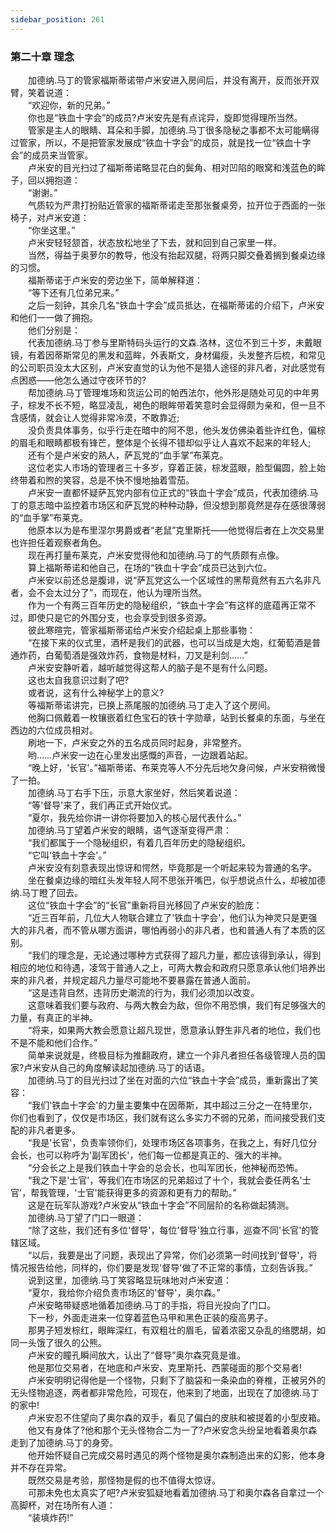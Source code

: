 ```yaml
---
sidebar_position: 261
---
```

### 第二十章 理念  


　　加德纳.马丁的管家福斯蒂诺带卢米安进入房间后，并没有离开，反而张开双臂，笑着说道：  
　　“欢迎你，新的兄弟。”  
　　你也是“铁血十字会”的成员?卢米安先是有点诧异，旋即觉得理所当然。  
　　管家是主人的眼睛、耳朵和手脚，加德纳.马丁很多隐秘之事都不太可能瞒得过管家，所以，不是把管家发展成“铁血十字会”的成员，就是找一位“铁血十字会”的成员来当管家。  
　　卢米安的目光扫过了福斯蒂诺略显花白的鬓角、相对凹陷的眼窝和浅蓝色的眸子，回以拥抱道：  
　　“谢谢。”  
　　气质较为严肃打扮贴近管家的福斯蒂诺走至那张餐桌旁，拉开位于西面的一张椅子，对卢米安道：  
　　“你坐这里。”  
　　卢米安轻轻颔首，状态放松地坐了下去，就和回到自己家里一样。  
　　当然，得益于奥萝尔的教导，他没有抬起双腿，将两只脚交叠着搁到餐桌边缘的习惯。  
　　福斯蒂诺于卢米安的旁边坐下，简单解释道：  
　　“等下还有几位弟兄来。”  
　　之后一刻钟，其余几名“铁血十字会”成员抵达，在福斯蒂诺的介绍下，卢米安和他们一一做了拥抱。  
　　他们分别是：  
　　代表加德纳.马丁参与里斯特码头运行的文森.洛林，这位不到三十岁，未戴眼镜，有着因蒂斯常见的黑发和蓝眸，外表斯文，身材偏瘦，头发整齐后梳，和常见的公司职员没太大区别，卢米安直觉的认为他不是猎人途径的非凡者，对此感觉有点困惑——他怎么通过守夜环节的?  
　　帮加德纳.马丁管理堆场和货运公司的帕西法尔，他外形是随处可见的中年男子，棕发不长不短，略显凌乱，褐色的眼眸带着笑意时会显得颇为亲和，但一旦不含感情，就会让人觉得非常冷漠，不敢靠近;  
　　没负责具体事务，似乎行走在暗中的阿不思，他头发仿佛染着些许红色，偏棕的眉毛和眼睛都极有锋芒，整体是个长得不错却似乎让人喜欢不起来的年轻人;  
　　还有个是卢米安的熟人，萨瓦党的“血手掌”布莱克。  
　　这位老实人市场的管理者三十多岁，穿着正装，棕发蓝眼，脸型偏圆，脸上始终带着和煦的笑容，总是不快不慢地抽着雪茄。  
　　卢米安一直都怀疑萨瓦党内部有位正式的“铁血十字会”成员，代表加德纳.马丁的意志暗中监控着市场区和萨瓦党的种种动静，但没想到那竟然是存在感很薄弱的“血手掌”布莱克。  
　　他原本以为是布里涅尔男爵或者“老鼠”克里斯托——他觉得后者在上次交易里也许担任着观察者角色。  
　　现在再打量布莱克，卢米安觉得他和加德纳.马丁的气质颇有点像。  
　　算上福斯蒂诺和他自己，在场的“铁血十字会”成员已达到六位。  
　　卢米安以前还总是腹诽，说“萨瓦党这么一个区域性的黑帮竟然有五六名非凡者，会不会太过分了”，而现在，他认为理所当然。  
　　作为一个有两三百年历史的隐秘组织，“铁血十字会”有这样的底蕴再正常不过，即使只是它的外围分支，也会享受到很多资源。  
　　彼此寒暄完，管家福斯蒂诺给卢米安介绍起桌上那些事物：  
　　“在接下来的仪式里，酒杯是我们的武器，也可以当成是大炮，红葡萄酒是普通炸药，白葡萄酒是强效炸药，食物是材料，刀叉是利剑……”  
　　卢米安安静听着，越听越觉得这帮人的脑子是不是有什么问题。  
　　这也太自我意识过剩了吧?  
　　或者说，这有什么神秘学上的意义?  
　　等福斯蒂诺讲完，已换上燕尾服的加德纳.马丁走入了这个房间。  
　　他胸口佩戴着一枚镶嵌着红色宝石的铁十字勋章，站到长餐桌的东面，与坐在西边的六位成员相对。  
　　刷地一下，卢米安之外的五名成员同时起身，非常整齐。  
　　哟……卢米安一边在心里发出感慨的声音，一边跟着站起。  
　　“晚上好，'长官'。”福斯蒂诺、布莱克等人不分先后地欠身问候，卢米安稍微慢了一拍。  
　　加德纳.马丁右手下压，示意大家坐好，然后笑着说道：  
　　“等'督导'来了，我们再正式开始仪式。  
　　“夏尔，我先给你讲一讲你将要加入的核心层代表什么。”  
　　加德纳.马丁望着卢米安的眼睛，语气逐渐变得严肃：  
　　“我们都属于一个隐秘组织，有着几百年历史的隐秘组织。  
　　“它叫'铁血十字会'。”  
　　卢米安没有刻意表现出惊讶和愕然，毕竟那是一个听起来较为普通的名字。  
　　坐在餐桌边缘的暗红头发年轻人阿不思张开嘴巴，似乎想说点什么，却被加德纳.马丁瞪了回去。  
　　这位“铁血十字会”的“长官”重新将目光移回了卢米安的脸庞：  
　　“近三百年前，几位大人物联合建立了'铁血十字会'，他们认为神灵只是更强大的非凡者，而不管从哪方面讲，哪怕再弱小的非凡者，也和普通人有了本质的区别。  
　　“我们的理念是，无论通过哪种方式获得了超凡力量，都应该得到承认，得到相应的地位和待遇，凌驾于普通人之上，可两大教会和政府只愿意承认他们培养出来的非凡者，并规定超凡力量尽可能地不要暴露在普通人面前。  
　　“这是违背自然，违背历史潮流的行为，我们必须加以改变。  
　　这意味着我们要与政府、与两大教会为敌，但你不用恐惧，我们有足够强大的力量，有真正的半神。  
　　“将来，如果两大教会愿意让超凡现世，愿意承认野生非凡者的地位，我们也不是不能和他们合作。”  
　　简单来说就是，终极目标为推翻政府，建立一个非凡者担任各级管理人员的国家?卢米安从自己的角度解读起加德纳.马丁的话语。  
　　加德纳.马丁的目光扫过了坐在对面的六位“铁血十字会”成员，重新露出了笑容：  
　　“我们'铁血十字会'的力量主要集中在因蒂斯，其中超过三分之一在特里尔，你们也看到了，仅仅是市场区，我们就有这么多实力不弱的兄弟，而间接受我们支配的非凡者更多。  
　　“我是'长官'，负责率领你们，处理市场区各项事务，在我之上，有好几位分会长，也可以称呼为'副军团长'，他们每一位都是真正的、强大的半神。  
　　“分会长之上是我们铁血十字会的总会长，也叫军团长，他神秘而恐怖。  
　　“我之下是'士官'，等我们在市场区的兄弟超过了十个，我就会委任两名'士官'，帮我管理，'士官'能获得更多的资源和更有力的帮助。”  
　　这是在玩军队游戏?卢米安从“铁血十字会”不同层阶的名称做起猜测。  
　　加德纳.马丁望了门口一眼道：  
　　“除了这些，我们还有多位'督导'，每位'督导'独立行事，巡查不同'长官'的管辖区域。  
　　“以后，我要是出了问题，表现出了异常，你们必须第一时间找到'督导'，将情况报告给他，同样的，你们要是发现'督导'做了不正常的事情，立刻告诉我。”  
　　说到这里，加德纳.马丁笑容略显玩味地对卢米安道：  
　　“夏尔，我给你介绍负责市场区的'督导'，奥尔森。”  
　　卢米安略带疑惑地循着加德纳.马丁的手指，将目光投向了门口。  
　　下一秒，外面走进来一位穿着蓝色马甲和黑色正装的瘦高男子。  
　　那男子短发棕红，眼眸深红，有双粗壮的眉毛，留着浓密又杂乱的络腮胡，如同一头饿了很久的公熊。  
　　卢米安的瞳孔瞬间放大，认出了“督导”奥尔森究竟是谁。  
　　他是那位交易者，在地底和卢米安、克里斯托、西蒙碰面的那个交易者!  
　　卢米安明明记得他是一个怪物，只剩下了脑袋和一条染血的脊椎，正被另外的无头怪物追逐，两者都非常危险，可现在，他来到了地面，出现在了加德纳.马丁的家中!  
　　卢米安忍不住望向了奥尔森的双手，看见了偏白的皮肤和被提着的小型皮箱。  
　　他又有身体了?他和那个无头怪物合二为一了?卢米安念头纷呈地看着奥尔森走到了加德纳.马丁的身旁。  
　　他开始怀疑自己完成交易时遇见的两个怪物是奥尔森制造出来的幻影，他本身并不存在异常。  
　　既然交易是考验，那怪物是假的也不值得太惊讶。  
　　可那未免也太真实了吧?卢米安狐疑地看着加德纳.马丁和奥尔森各自拿过一个高脚杯，对在场所有人道：  
　　“装填炸药!”  

